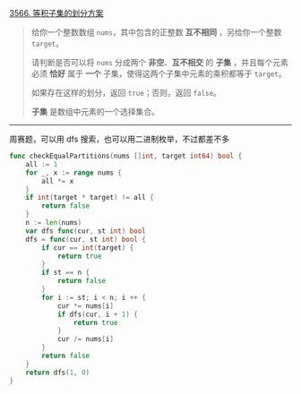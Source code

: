 [3566. 等积子集的划分方案](https://leetcode.cn/problems/partition-array-into-two-equal-product-subsets/)

> 给你一个整数数组 `nums`，其中包含的正整数 **互不相同** ，另给你一个整数 `target`。
>
> 请判断是否可以将 `nums` 分成两个 **非空**、**互不相交** 的 **子集** ，并且每个元素必须  **恰好** 属于 **一个** 子集，使得这两个子集中元素的乘积都等于 `target`。
>
> 如果存在这样的划分，返回 `true`；否则，返回 `false`。
>
> **子集** 是数组中元素的一个选择集合。

---

周赛题，可以用 dfs 搜索，也可以用二进制枚举，不过都差不多

```go
func checkEqualPartitions(nums []int, target int64) bool {
    all := 1
    for _, x := range nums {
        all *= x
    }
    if int(target * target) != all {
        return false
    }
    n := len(nums)
    var dfs func(cur, st int) bool
    dfs = func(cur, st int) bool {
        if cur == int(target) {
            return true
        }
        if st == n {
            return false
        }
        for i := st; i < n; i ++ {
            cur *= nums[i]
            if dfs(cur, i + 1) {
                return true
            }
            cur /= nums[i]
        }
        return false
    }
    return dfs(1, 0)
}

```

